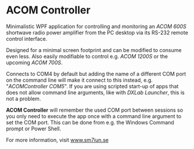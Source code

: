 # ACOM Controller

Minimalistic WPF application for controlling and monitoring an *ACOM 600S* 
shortwave radio power amplifier from the PC desktop via its RS-232 remote control 
interface.

Designed for a minimal screen footprint and can be modified to consume even less. 
Also easily modifiable to control e.g. *ACOM 1200S* or the upcoming *ACOM 700S*.

Connects to COM4 by default but adding the name of a different COM
port on the command line will make it connect to this instead,
e.g. "*ACOMController COM5*". If you are using scripted start-up of
apps that does not allow command line arguments, like with 
*DXLab Launcher*, this is not a problem.

**ACOM Controller** will remember the used COM port between sessions so you only need 
to execute the app once with a command line argument to set the COM port. 
This can be done from e.g. the Windows Command prompt or Power Shell.

For more information, visit www.sm7iun.se
